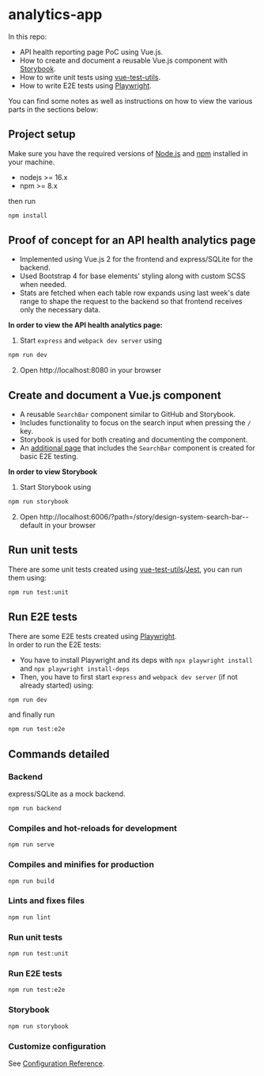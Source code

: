 # analytics-app

In this repo: 
- API health reporting page PoC using Vue.js.
- How to create and document a reusable Vue.js component with [Storybook](https://storybook.js.org/).
- How to write unit tests using [vue-test-utils](https://v1.test-utils.vuejs.org/).
- How to write E2E tests using [Playwright](https://playwright.dev/).

You can find some notes as well as instructions on how to view the various parts in the sections below:

## Project setup

Make sure you have the required versions of [Node.js](https://nodejs.org/en/) and [npm](https://docs.npmjs.com/about-npm) 
installed in your machine.  

- nodejs >= 16.x
- npm >= 8.x

then run
```bash
npm install
```

## <a name="api-health-page"></a> Proof of concept for an API health analytics page

- Implemented using Vue.js 2 for the frontend and express/SQLite for the backend.
- Used Bootstrap 4 for base elements' styling along with custom SCSS when needed.
- Stats are fetched when each table row expands using last week's date range to shape the request to the backend so that 
frontend receives only the necessary data.

**In order to view the API health analytics page:**

1) Start `express` and `webpack dev server` using
```bash
npm run dev
```

2) Open http://localhost:8080 in your browser

## <a name="create-and-document-a-component"></a> Create and document a Vue.js component

- A reusable `SearchBar` component similar to GitHub and Storybook.
- Includes functionality to focus on the search input when pressing the `/` key.
- Storybook is used for both creating and documenting the component.
- An [additional page](http://localhost:8080/#/search) that includes the `SearchBar` component is created for basic E2E 
testing.

**In order to view Storybook**

1) Start Storybook using
```bash
npm run storybook
```

2) Open http://localhost:6006/?path=/story/design-system-search-bar--default in your browser 

## Run unit tests
There are some unit tests created using [vue-test-utils](https://vue-test-utils.vuejs.org/)/[Jest](https://jestjs.io/), 
you can run them using:
```bash
npm run test:unit
```

## Run E2E tests
There are some E2E tests created using [Playwright](https://playwright.dev/).  
In order to run the E2E tests:

- You have to install Playwright and its deps with `npx playwright install` and `npx playwright install-deps`
- Then, you have to first start `express` and `webpack dev server` (if not already started) using:

```bash
npm run dev
```

and finally run

```bash
npm run test:e2e
```

## Commands detailed

### Backend
express/SQLite as a mock backend.  
```
npm run backend
```
### Compiles and hot-reloads for development
```
npm run serve
```

### Compiles and minifies for production
```
npm run build
```

### Lints and fixes files
```
npm run lint
```

### Run unit tests
```
npm run test:unit
```

### Run E2E tests
```
npm run test:e2e
```

### Storybook

```
npm run storybook
```

### Customize configuration
See [Configuration Reference](https://cli.vuejs.org/config/).